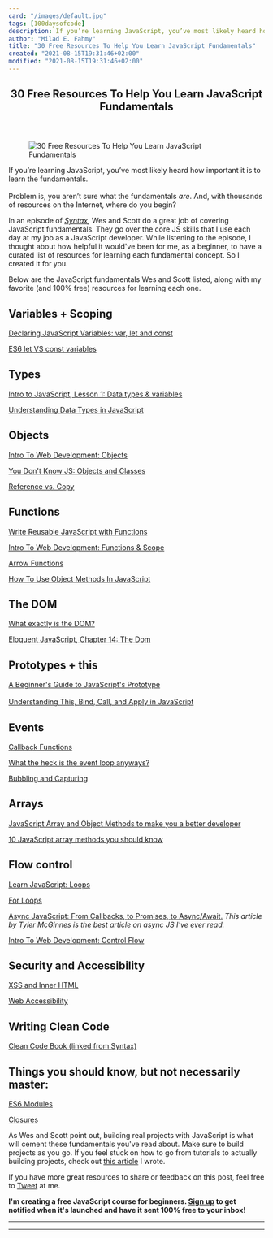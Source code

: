 ```yaml
---
card: "/images/default.jpg"
tags: [100daysofcode]
description: If you’re learning JavaScript, you’ve most likely heard how i
author: "Milad E. Fahmy"
title: "30 Free Resources To Help You Learn JavaScript Fundamentals"
created: "2021-08-15T19:31:46+02:00"
modified: "2021-08-15T19:31:46+02:00"
---
```

<div class="site-wrapper">
<main id="site-main" class="site-main outer">
<div class="inner">
<article class="post-full post tag-100daysofcode tag-javascript ">
<header class="post-full-header">
<h1 class="post-full-title">30 Free Resources To Help You Learn JavaScript Fundamentals</h1>
</header>
<figure class="post-full-image">
<picture>
<source media="(max-width: 700px)" sizes="1px" srcset="data:image/gif;base64,R0lGODlhAQABAIAAAAAAAP///yH5BAEAAAAALAAAAAABAAEAAAIBRAA7 1w">
<source media="(min-width: 701px)" sizes="(max-width: 800px) 400px,
(max-width: 1170px) 700px,
1400px" srcset="/news/content/images/size/w300/2019/12/codingmyths.jpeg 300w,
/news/content/images/size/w600/2019/12/codingmyths.jpeg 600w,
/news/content/images/size/w1000/2019/12/codingmyths.jpeg 1000w,
/news/content/images/size/w2000/2019/12/codingmyths.jpeg 2000w">
<img onerror="this.style.display='none'" src="/news/content/images/size/w2000/2019/12/codingmyths.jpeg" alt="30 Free Resources To Help You Learn JavaScript Fundamentals">
</picture>
</figure>
<section class="post-full-content">
<div class="post-content">
<p>If you’re learning JavaScript, you’ve most likely heard how important it is to learn the fundamentals. <br><br>Problem is, you aren’t sure what the fundamentals <em>are</em>. And, with thousands of resources on the Internet, where do you begin? </p>
<p>In an episode of <em><a href="https://syntax.fm/show/162/the-fundamentals-js">Syntax</a>,</em> Wes and Scott do a great job of covering JavaScript fundamentals. They go over the core JS skills that I use each day at my job as a JavaScript developer. While listening to the episode, I thought about how helpful it would've been for me, as a beginner, to have a curated list of resources for learning each fundamental concept. So I created it for you. </p>
<p> Below are the JavaScript fundamentals Wes and Scott listed, along with my favorite (and 100% free) resources for learning each one.</p>
<h2 id="variables-scoping">Variables + Scoping</h2>
<p><a href="https://scotch.io/courses/10-need-to-know-javascript-concepts/declaring-javascript-variables-var-let-and-const">Declaring JavaScript Variables: var, let and const</a></p>
<p><a href="https://wesbos.com/let-vs-const/">ES6 let VS const variables</a></p>
<h2 id="types">Types</h2>
<p><a href="https://www.udacity.com/course/intro-to-javascript--ud803">Intro to JavaScript, Lesson 1: Data types &amp; variables</a></p>
<p><a href="https://www.digitalocean.com/community/tutorials/understanding-data-types-in-javascript">Understanding Data Types in JavaScript</a></p>
<h2 id="objects">Objects</h2>
<p><a href="https://btholt.github.io/intro-to-web-dev-v2/objects-and-arrays">Intro To Web Development: Objects </a></p>
<p><a href="https://github.com/getify/You-Dont-Know-JS/blob/2nd-ed/objects-classes/ch3.md">You Don't Know JS: Objects and Classes</a></p>
<p><a href="https://www.youtube.com/watch?v=YnfwDQ5XYF4">Reference vs. Copy</a></p>
<h2 id="functions">Functions</h2>
<p><a href="https://www.freecodecamp.org/learn/javascript-algorithms-and-data-structures/basic-javascript/write-reusable-javascript-with-functions">Write Reusable JavaScript with Functions</a></p>
<p><a href="https://btholt.github.io/intro-to-web-dev-v2/functions-and-scope">Intro To Web Development: Functions &amp; Scope</a></p>
<p><a href="https://wesbos.com/arrow-functions/">Arrow Functions</a></p>
<p><a href="https://www.digitalocean.com/community/tutorials/how-to-use-object-methods-in-javascript">How To Use Object Methods In JavaScript</a></p>
<h2 id="the-dom">The DOM</h2>
<p><a href="https://dev.to/karaluton/what-exactly-is-the-dom-jhg">What exactly is the DOM?</a></p>
<p><a href="https://eloquentjavascript.net/14_dom.html">Eloquent JavaScript, Chapter 14: The Dom</a></p>
<h2 id="prototypes-this">Prototypes + this</h2>
<p><a href="https://tylermcginnis.com/beginners-guide-to-javascript-prototype/">A Beginner's Guide to JavaScript's Prototype</a><br><br><a href="https://www.taniarascia.com/this-bind-call-apply-javascript/">Understanding This, Bind, Call, and Apply in JavaScript</a></p>
<h2 id="events">Events</h2>
<p><a href="https://guide.freecodecamp.org/javascript/callback-functions/">Callback Functions</a></p>
<p><a href="https://www.youtube.com/watch?v=8aGhZQkoFbQ">What the heck is the event loop anyways?</a></p>
<p><a href="https://javascript.info/bubbling-and-capturing">Bubbling and Capturing</a></p>
<h2 id="arrays">Arrays</h2>
<p><a href="https://syntax.fm/show/043/20-javascript-array-and-object-methods-to-make-you-a-better-developer">JavaScript Array and Object Methods to make you a better developer</a></p>
<p><a href="https://dev.to/frugencefidel/10-javascript-array-methods-you-should-know-4lk3">10 JavaScript array methods you should know</a></p>
<h2 id="flow-control">Flow control</h2>
<p><a href="https://www.codecademy.com/learn/introduction-to-javascript/modules/learn-javascript-loops">Learn JavaScript: Loops</a></p>
<p><a href="https://www.youtube.com/watch?v=24Wpg6njlYI">For Loops </a></p>
<p><a href="https://tylermcginnis.com/async-javascript-from-callbacks-to-promises-to-async-await/">Async JavaScript: From Callbacks, to Promises, to Async/Await.</a> <em>This article by Tyler McGinnes is the best article on async JS I've ever read.</em></p>
<p><a href="https://btholt.github.io/intro-to-web-dev-v2/programming-fundamentals">Intro To Web Development: Control Flow</a></p>
<h2 id="security-and-accessibility">Security and Accessibility</h2>
<p><a href="https://portswigger.net/web-security/cross-site-scripting">XSS and Inner HTML</a></p>
<p><a href="https://www.udacity.com/course/web-accessibility--ud891">Web Accessibility</a></p>
<h2 id="writing-clean-code">Writing Clean Code</h2>
<p><a href="https://github.com/ryanmcdermott/clean-code-javascript">Clean Code Book (linked from Syntax)</a></p>
<h2 id="things-you-should-know-but-not-necessarily-master-">Things you should know, but not necessarily master:</h2>
<p><a href="/news/how-to-use-es6-modules-and-why-theyre-important-a9b20b480773/">ES6 Modules</a></p>
<p><a href="https://medium.com/javascript-scene/master-the-javascript-interview-what-is-a-closure-b2f0d2152b36">Closures</a></p>
<p>As Wes and Scott point out, building real projects with JavaScript is what will cement these fundamentals you've read about. Make sure to build projects as you go. If you feel stuck on how to go from tutorials to actually building projects, check out <a href="/news/how-to-go-from-coding-tutorials-to-building-your-own-projects-b9ab51074980/">this article</a> I wrote. </p>
<p>If you have more great resources to share or feedback on this post, feel free to <a href="https://twitter.com/Madisonkanna">Tweet</a> at me.</p>
<p><strong>I'm creating a free JavaScript course for beginners. <a href="https://madisonkanna.us14.list-manage.com/subscribe/post?u=323fd92759e9e0b8d4083d008&amp;id=033dfeb98f">Sign up</a> to get notified when it's launched and have it sent 100% free to your inbox!</strong></p>
</div>
<hr>
<hr>
</section>
</article>
</div>
</main>
</div>
<!-- Google Tag Manager (noscript) -->
<!-- End Google Tag Manager (noscript) -->
